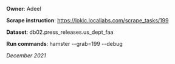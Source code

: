 **Owner**: Adeel
 
**Scrape instruction**: https://lokic.locallabs.com/scrape_tasks/199

**Dataset**: db02.press_releases.us_dept_faa

**Run commands**: hamster --grab=199 --debug

_December 2021_
